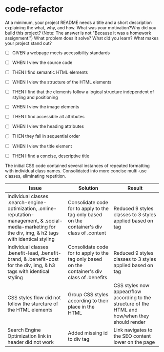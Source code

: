 # code-refactor
At a minimum, your project README needs a title and a short description explaining the what, why, and how. What was your motivation?Why did you build this project? (Note: The answer is not "Because it was a homework assignment.") What problem does it solve? What did you learn? What makes your project stand out?



- [ ] GIVEN a webpage meets accessibility standards
- [ ] WHEN I view the source code
- [ ] THEN I find semantic HTML elements
- [ ] WHEN I view the structure of the HTML elements
- [ ] THEN I find that the elements follow a logical structure independent of styling and positioning
- [ ] WHEN I view the image elements
- [ ] THEN I find accessible alt attributes
- [ ] WHEN I view the heading attributes
- [ ] THEN they fall in sequential order
- [ ] WHEN I view the title element
- [ ] THEN I find a concise, descriptive title


The initial CSS code contained several instances of repeated formatting with individual class names. Consolidated into more concise multi-use classes, eliminating repetition.

Issue | Solution | Result
------------- | ------------ | -------------
Individual classes .search-engine-optimization, .online-reputation-management, & .social-media-marketing for the div, img, & h2 tags with identical styling | Consolidate code for to apply to the tag only based on the container's div class of .content | Reduced 9 styles classes to 3 styles applied based on tag
Individual classes .benefit-lead, .benefit-brand, & .benefit-cost for the div, img, & h3 tags with identical styling | Consolidate code for to apply to the tag only based on the container's div class of .benefits | Reduced 9 styles classes to 3 styles applied based on tag
CSS styles flow did not follow the sturcture of the HTML elements | Group CSS styles according to their place in the HTML | CSS styles now appear/flow according to the structure of the HTML and how/when they should render
Search Engine Optimization link in header did not work | Added missing id to div tag | Link navigates to the SEO content lower on the page
